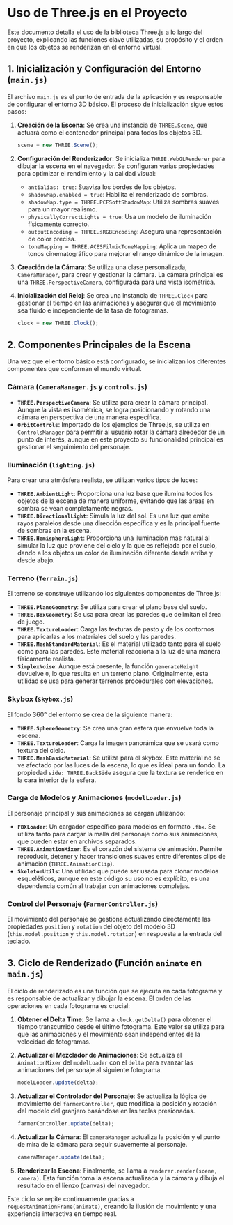 # Uso de Three.js en el Proyecto

Este documento detalla el uso de la biblioteca Three.js a lo largo del proyecto, explicando las funciones clave utilizadas, su propósito y el orden en que los objetos se renderizan en el entorno virtual.

## 1. Inicialización y Configuración del Entorno (`main.js`)

El archivo `main.js` es el punto de entrada de la aplicación y es responsable de configurar el entorno 3D básico. El proceso de inicialización sigue estos pasos:

1. **Creación de la Escena**: Se crea una instancia de `THREE.Scene`, que actuará como el contenedor principal para todos los objetos 3D.

    ```javascript
    scene = new THREE.Scene();
    ```

2. **Configuración del Renderizador**: Se inicializa `THREE.WebGLRenderer` para dibujar la escena en el navegador. Se configuran varias propiedades para optimizar el rendimiento y la calidad visual:

    * `antialias: true`: Suaviza los bordes de los objetos.
    * `shadowMap.enabled = true`: Habilita el renderizado de sombras.
    * `shadowMap.type = THREE.PCFSoftShadowMap`: Utiliza sombras suaves para un mayor realismo.
    * `physicallyCorrectLights = true`: Usa un modelo de iluminación físicamente correcto.
    * `outputEncoding = THREE.sRGBEncoding`: Asegura una representación de color precisa.
    * `toneMapping = THREE.ACESFilmicToneMapping`: Aplica un mapeo de tonos cinematográfico para mejorar el rango dinámico de la imagen.

3. **Creación de la Cámara**: Se utiliza una clase personalizada, `CameraManager`, para crear y gestionar la cámara. La cámara principal es una `THREE.PerspectiveCamera`, configurada para una vista isométrica.

4. **Inicialización del Reloj**: Se crea una instancia de `THREE.Clock` para gestionar el tiempo en las animaciones y asegurar que el movimiento sea fluido e independiente de la tasa de fotogramas.

    ```javascript
    clock = new THREE.Clock();
    ```

## 2. Componentes Principales de la Escena

Una vez que el entorno básico está configurado, se inicializan los diferentes componentes que conforman el mundo virtual.

### Cámara (`CameraManager.js` y `controls.js`)

* **`THREE.PerspectiveCamera`**: Se utiliza para crear la cámara principal. Aunque la vista es isométrica, se logra posicionando y rotando una cámara en perspectiva de una manera específica.
* **`OrbitControls`**: Importado de los ejemplos de Three.js, se utiliza en `ControlsManager` para permitir al usuario rotar la cámara alrededor de un punto de interés, aunque en este proyecto su funcionalidad principal es gestionar el seguimiento del personaje.

### Iluminación (`lighting.js`)

Para crear una atmósfera realista, se utilizan varios tipos de luces:

* **`THREE.AmbientLight`**: Proporciona una luz base que ilumina todos los objetos de la escena de manera uniforme, evitando que las áreas en sombra se vean completamente negras.
* **`THREE.DirectionalLight`**: Simula la luz del sol. Es una luz que emite rayos paralelos desde una dirección específica y es la principal fuente de sombras en la escena.
* **`THREE.HemisphereLight`**: Proporciona una iluminación más natural al simular la luz que proviene del cielo y la que es reflejada por el suelo, dando a los objetos un color de iluminación diferente desde arriba y desde abajo.

### Terreno (`Terrain.js`)

El terreno se construye utilizando los siguientes componentes de Three.js:

* **`THREE.PlaneGeometry`**: Se utiliza para crear el plano base del suelo.
* **`THREE.BoxGeometry`**: Se usa para crear las paredes que delimitan el área de juego.
* **`THREE.TextureLoader`**: Carga las texturas de pasto y de los contornos para aplicarlas a los materiales del suelo y las paredes.
* **`THREE.MeshStandardMaterial`**: Es el material utilizado tanto para el suelo como para las paredes. Este material reacciona a la luz de una manera físicamente realista.
* **`SimplexNoise`**: Aunque está presente, la función `generateHeight` devuelve `0`, lo que resulta en un terreno plano. Originalmente, esta utilidad se usa para generar terrenos procedurales con elevaciones.

### Skybox (`Skybox.js`)

El fondo 360° del entorno se crea de la siguiente manera:

* **`THREE.SphereGeometry`**: Se crea una gran esfera que envuelve toda la escena.
* **`THREE.TextureLoader`**: Carga la imagen panorámica que se usará como textura del cielo.
* **`THREE.MeshBasicMaterial`**: Se utiliza para el skybox. Este material no se ve afectado por las luces de la escena, lo que es ideal para un fondo. La propiedad `side: THREE.BackSide` asegura que la textura se renderice en la cara interior de la esfera.

### Carga de Modelos y Animaciones (`modelLoader.js`)

El personaje principal y sus animaciones se cargan utilizando:

* **`FBXLoader`**: Un cargador específico para modelos en formato `.fbx`. Se utiliza tanto para cargar la malla del personaje como sus animaciones, que pueden estar en archivos separados.
* **`THREE.AnimationMixer`**: Es el corazón del sistema de animación. Permite reproducir, detener y hacer transiciones suaves entre diferentes clips de animación (`THREE.AnimationClip`).
* **`SkeletonUtils`**: Una utilidad que puede ser usada para clonar modelos esqueléticos, aunque en este código su uso no es explícito, es una dependencia común al trabajar con animaciones complejas.

### Control del Personaje (`FarmerController.js`)

El movimiento del personaje se gestiona actualizando directamente las propiedades `position` y `rotation` del objeto del modelo 3D (`this.model.position` y `this.model.rotation`) en respuesta a la entrada del teclado.

## 3. Ciclo de Renderizado (Función `animate` en `main.js`)

El ciclo de renderizado es una función que se ejecuta en cada fotograma y es responsable de actualizar y dibujar la escena. El orden de las operaciones en cada fotograma es crucial:

1. **Obtener el Delta Time**: Se llama a `clock.getDelta()` para obtener el tiempo transcurrido desde el último fotograma. Este valor se utiliza para que las animaciones y el movimiento sean independientes de la velocidad de fotogramas.

2. **Actualizar el Mezclador de Animaciones**: Se actualiza el `AnimationMixer` del `modelLoader` con el `delta` para avanzar las animaciones del personaje al siguiente fotograma.

    ```javascript
    modelLoader.update(delta);
    ```

3. **Actualizar el Controlador del Personaje**: Se actualiza la lógica de movimiento del `farmerController`, que modifica la posición y rotación del modelo del granjero basándose en las teclas presionadas.

    ```javascript
    farmerController.update(delta);
    ```

4. **Actualizar la Cámara**: El `cameraManager` actualiza la posición y el punto de mira de la cámara para seguir suavemente al personaje.

    ```javascript
    cameraManager.update(delta);
    ```

5. **Renderizar la Escena**: Finalmente, se llama a `renderer.render(scene, camera)`. Esta función toma la escena actualizada y la cámara y dibuja el resultado en el lienzo (canvas) del navegador.

Este ciclo se repite continuamente gracias a `requestAnimationFrame(animate)`, creando la ilusión de movimiento y una experiencia interactiva en tiempo real.
